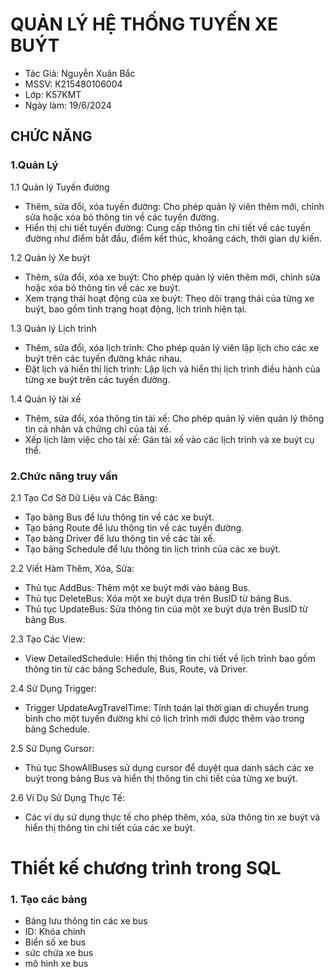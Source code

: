 # QUẢN LÝ HỆ THỐNG TUYẾN XE BUÝT
- Tác Giả: Nguyễn Xuân Bắc
- MSSV: K215480106004
- Lớp: K57KMT
- Ngày làm: 19/6/2024
## CHỨC NĂNG
### 1.Quản Lý
1.1 Quản lý Tuyến đường

- Thêm, sửa đổi, xóa tuyến đường: Cho phép quản lý viên thêm mới, chỉnh sửa hoặc xóa bỏ thông tin về các tuyến đường.
- Hiển thị chi tiết tuyến đường: Cung cấp thông tin chi tiết về các tuyến đường như điểm bắt đầu, điểm kết thúc, khoảng cách, thời gian dự kiến.

1.2 Quản lý Xe buýt

- Thêm, sửa đổi, xóa xe buýt: Cho phép quản lý viên thêm mới, chỉnh sửa hoặc xóa bỏ thông tin về các xe buýt.
- Xem trạng thái hoạt động của xe buýt: Theo dõi trạng thái của từng xe buýt, bao gồm tình trạng hoạt động, lịch trình hiện tại.

1.3 Quản lý Lịch trình

- Thêm, sửa đổi, xóa lịch trình: Cho phép quản lý viên lập lịch cho các xe buýt trên các tuyến đường khác nhau.
- Đặt lịch và hiển thị lịch trình: Lập lịch và hiển thị lịch trình điều hành của từng xe buýt trên các tuyến đường.

1.4 Quản lý tài xế

- Thêm, sửa đổi, xóa thông tin tài xế: Cho phép quản lý viên quản lý thông tin cá nhân và chứng chỉ của tài xế.
- Xếp lịch làm việc cho tài xế: Gán tài xế vào các lịch trình và xe buýt cụ thể.

### 2.Chức năng truy vấn

2.1 Tạo Cơ Sở Dữ Liệu và Các Bảng:
- Tạo bảng Bus để lưu thông tin về các xe buýt.
- Tạo bảng Route để lưu thông tin về các tuyến đường.
- Tạo bảng Driver để lưu thông tin về các tài xế.
- Tạo bảng Schedule để lưu thông tin lịch trình của các xe buýt.

2.2 Viết Hàm Thêm, Xóa, Sửa:
- Thủ tục AddBus: Thêm một xe buýt mới vào bảng Bus.
- Thủ tục DeleteBus: Xóa một xe buýt dựa trên BusID từ bảng Bus.
- Thủ tục UpdateBus: Sửa thông tin của một xe buýt dựa trên BusID từ bảng Bus.

2.3 Tạo Các View:
- View DetailedSchedule: Hiển thị thông tin chi tiết về lịch trình bao gồm thông tin từ các bảng Schedule, Bus, Route, và Driver.

2.4 Sử Dụng Trigger:
- Trigger UpdateAvgTravelTime: Tính toán lại thời gian di chuyển trung bình cho một tuyến đường khi có lịch trình mới được thêm vào trong bảng Schedule.

2.5 Sử Dụng Cursor:
- Thủ tục ShowAllBuses sử dụng cursor để duyệt qua danh sách các xe buýt trong bảng Bus và hiển thị thông tin chi tiết của từng xe buýt.

2.6 Ví Dụ Sử Dụng Thực Tế:
- Các ví dụ sử dụng thực tế cho phép thêm, xóa, sửa thông tin xe buýt và hiển thị thông tin chi tiết của các xe buýt.

# Thiết kế chương trình trong SQL
### 1. Tạo các bảng
- Bảng lưu thông tin các xe bus
- ID: Khóa chính
- Biển số xe bus
- sức chứa xe bus
- mô hình xe bus
  
